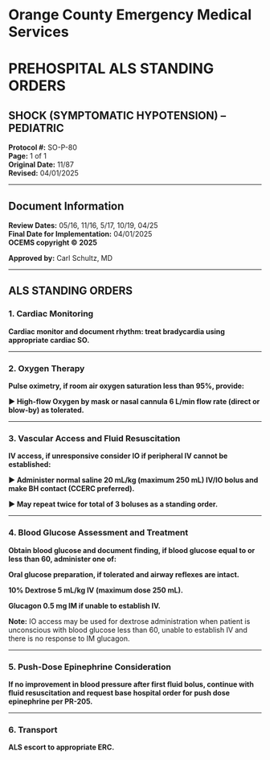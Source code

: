 # Orange County Emergency Medical Services
# PREHOSPITAL ALS STANDING ORDERS
## SHOCK (SYMPTOMATIC HYPOTENSION) – PEDIATRIC

**Protocol #:** SO-P-80  
**Page:** 1 of 1  
**Original Date:** 11/87  
**Revised:** 04/01/2025

---

## Document Information

**Review Dates:** 05/16, 11/16, 5/17, 10/19, 04/25  
**Final Date for Implementation:** 04/01/2025  
**OCEMS copyright © 2025**

**Approved by:** Carl Schultz, MD

---

## ALS STANDING ORDERS

### 1. Cardiac Monitoring

**Cardiac monitor and document rhythm: treat bradycardia using appropriate cardiac SO.**

---

### 2. Oxygen Therapy

**Pulse oximetry, if room air oxygen saturation less than 95%, provide:**

**► High-flow Oxygen by mask or nasal cannula 6 L/min flow rate (direct or blow-by) as tolerated.**

---

### 3. Vascular Access and Fluid Resuscitation

**IV access, if unresponsive consider IO if peripheral IV cannot be established:**

**► Administer normal saline 20 mL/kg (maximum 250 mL) IV/IO bolus and make BH contact (CCERC preferred).**

**► May repeat twice for total of 3 boluses as a standing order.**

---

### 4. Blood Glucose Assessment and Treatment

**Obtain blood glucose and document finding, if blood glucose equal to or less than 60, administer one of:**

**Oral glucose preparation, if tolerated and airway reflexes are intact.**

**10% Dextrose 5 mL/kg IV (maximum dose 250 mL).**

**Glucagon 0.5 mg IM if unable to establish IV.**

**Note:** IO access may be used for dextrose administration when patient is unconscious with blood glucose less than 60, unable to establish IV and there is no response to IM glucagon.

---

### 5. Push-Dose Epinephrine Consideration

**If no improvement in blood pressure after first fluid bolus, continue with fluid resuscitation and request base hospital order for push dose epinephrine per PR-205.**

---

### 6. Transport

**ALS escort to appropriate ERC.**

